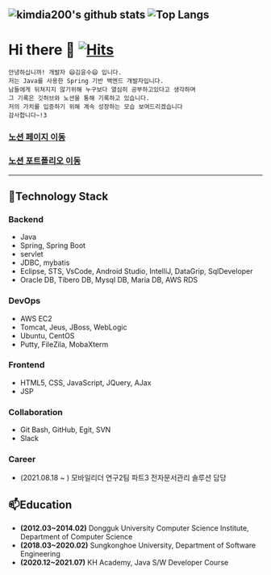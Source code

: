 
<!--
**kimdia200/kimdia200** is a ✨ _special_ ✨ repository because its `README.md` (this file) appears on your GitHub profile.

Here are some ideas to get you started:
- 🔭 I’m currently working on ...
- 🌱 I’m currently learning ...
- 👯 I’m looking to collaborate on ...
- 🤔 I’m looking for help with ...
- 💬 Ask me about ...
- 📫 How to reach me: ...
- 😄 Pronouns: ...
- ⚡ Fun fact: ...
- ![HitCount](http://hits.dwyl.com/azzyjk/Test.svg)
-->
![kimdia200's github stats](https://github-readme-stats.vercel.app/api?username=kimdia200&show_icons=true&theme=merko) 
![Top Langs](https://github-readme-stats.vercel.app/api/top-langs/?username=kimdia200&layout=compact&show_icons=true&theme=merko)
---
# Hi there 👋 [![Hits](https://hits.seeyoufarm.com/api/count/incr/badge.svg?url=https%3A%2F%2Fgithub.com%2Fkimdia200&count_bg=%23F7BF07&title_bg=%23AA5DE3&icon=&icon_color=%23F3F3F3&title=hits&edge_flat=false)](https://hits.seeyoufarm.com)  
```
안녕하십니까! 개발자 😄김윤수😄 입니다.
저는 Java를 사용한 Spring 기반 백엔드 개발자입니다.
남들에게 뒤쳐지지 않기위해 누구보다 열심히 공부하고있다고 생각하며
그 기록은 깃허브와 노션을 통해 기록하고 있습니다.
저의 가치를 입증하기 위해 계속 성장하는 모습 보여드리겠습니다
감사합니다~!3
`````

### [노션 페이지 이동](http://kimdia200.kro.kr)

### [노션 포트폴리오 이동](http://김윤수.kro.kr)
---
<h2>🌱Technology Stack</h2> 

### Backend

- Java
- Spring, Spring Boot
- servlet
- JDBC, mybatis
- Eclipse, STS, VsCode, Android Studio, IntelliJ, DataGrip, SqlDeveloper
- Oracle DB, Tibero DB, Mysql DB, Maria DB, AWS RDS

### DevOps

- AWS EC2
- Tomcat, Jeus, JBoss, WebLogic
- Ubuntu, CentOS
- Putty, FileZila, MobaXterm

### Frontend

- HTML5, CSS, JavaScript, JQuery, AJax
- JSP

### Collaboration

- Git Bash, GitHub, Egit, SVN
- Slack

### Career
- (2021.08.18 ~ ) 모바일리더 연구2팀 파트3 전자문서관리 솔루션 담당

<h2>📫Education</h2>
<ul>
  <li><strong>(2012.03~2014.02)</strong> Dongguk University Computer Science Institute, Department of Computer Science</li>
  <li><strong>(2018.03~2020.02)</strong> Sungkonghoe University, Department of Software Engineering</li>
  <li><strong>(2020.12~2021.07)</strong> KH Academy, Java S/W Developer Course</li>
 </ul>
